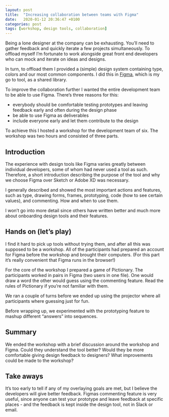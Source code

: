```yaml
---
layout: post
title:  "Increasing collaboration between teams with Figma"
date:   2020-01-12 20:36:47 +0100
categories: post
tags: [workshop, design tools, collaboration]
---
```

Being a lone designer at the company can be exhausting. You’ll need to gather feedback and quickly iterate a few projects simultaneously. To offload myself I’m fortunate to work alongside great front end developers who can mock and iterate on ideas and designs.

In turn, to offload them I provided a (simple) design system containing type, colors and our most common components. I did this in [Figma](https://www.figma.com/ "Figma's home page"), which is my go to tool, as a shared library.

To improve the collaboration further I wanted the entire development team to be able to use Figma. There’s three reasons for this:

* everybody should be comfortable testing prototypes and leaving feedback early and often during the design phase
* be able to use Figma as deliverables
* include everyone early and let them contribute to the design

To achieve this I hosted a workshop for the development team of six. The workshop was two hours and consisted of three parts. 

<!--more-->
## Introduction
The experience with design tools like Figma varies greatly between individual developers, some of whom had never used a tool as such. Therefore, a short introduction describing the purpose of the tool and why we choose Figma over Sketch or Adobe XD was necessary. 

I generally described and showed the most important actions and features, such as type, drawing forms, frames, prototyping, code (how to see certain values), and commenting. How and when to use them.

I won’t go into more detail since others have written better and much more about onboarding design tools and their features. 

## Hands on (let’s play)
I find it hard to pick up tools without trying them, and after all this was supposed to be a workshop. All of the participants had prepared an account for Figma before the workshop and brought their computers. (For this part it’s really convenient that Figma runs in the browser!)

For the core of the workshop I prepared a game of Pictionary. The participants worked in pairs in Figma (two users in one file). One would draw a word the other would guess using the commenting feature. Read the rules of Pictionary if you’re not familiar with them.

We ran a couple of turns before we ended up using the projector where all participants where guessing just for fun.

Before wrapping up, we experimented with the prototyping feature to mashup different “answers” into sequences.

## Summary
We ended the workshop with a brief discussion around the workshop and Figma. Could they understand the tool better? Would they be more comfortable giving design feedback to designers? What improvements could be made to the workshop? 

## Take aways
It’s too early to tell if any of my overlaying goals are met, but I believe the developers will give better feedback. Figmas commenting feature is very useful, since anyone can test your prototype and leave feedback at specific places - and the feedback is kept inside the design tool, not in Slack or email.
